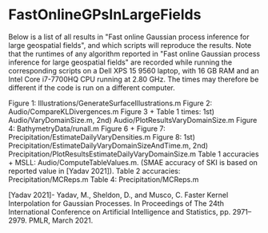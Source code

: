 # FastOnlineGPsInLargeFields

Below is a list of all results in "Fast online Gaussian process inference for large geospatial fields", and which scripts will reproduce the results. Note that the runtimes of any algorithm reported in "Fast online Gaussian process inference for large geospatial fields" are recorded while running the corresponding scripts on a Dell XPS 15 9560 laptop, with 16 GB RAM and an Intel Core i7-7700HQ CPU running at 2.80 GHz. The times may therefore be different if the code is run on a different computer. 

Figure 1: Illustrations/GenerateSurfaceIllustrations.m
Figure 2: Audio/CompareKLDivergences.m
Figure 3 + Table 1 times: 1st) Audio/VaryDomainSize.m, 2nd) Audio/PlotResultsVaryDomainSize.m
Figure 4: BathymetryData/runall.m
Figure 6 + Figure 7: Precipitation/EstimateDailyVaryDensities.m
Figure 8: 1st) Precipitation/EstimateDailyVaryDomainSizeAndTime.m, 2nd) Precipitation/PlotResultsEstimateDailyVaryDomainSize.m
Table 1 accuracies + MSLL: Audio/ComputeTableValues.m. (SMAE accuracy of SKI is based on reported value in [Yadav 2021]).
Table 2 accuracies: Precipitation/MCReps.m
Table 4: Precipitation/MCReps.m

[Yadav 2021]- Yadav, M., Sheldon, D., and Musco, C. Faster Kernel Interpolation for Gaussian Processes. In Proceedings of The 24th International Conference on Artificial Intelligence and Statistics, pp. 2971–2979. PMLR, March 2021.





